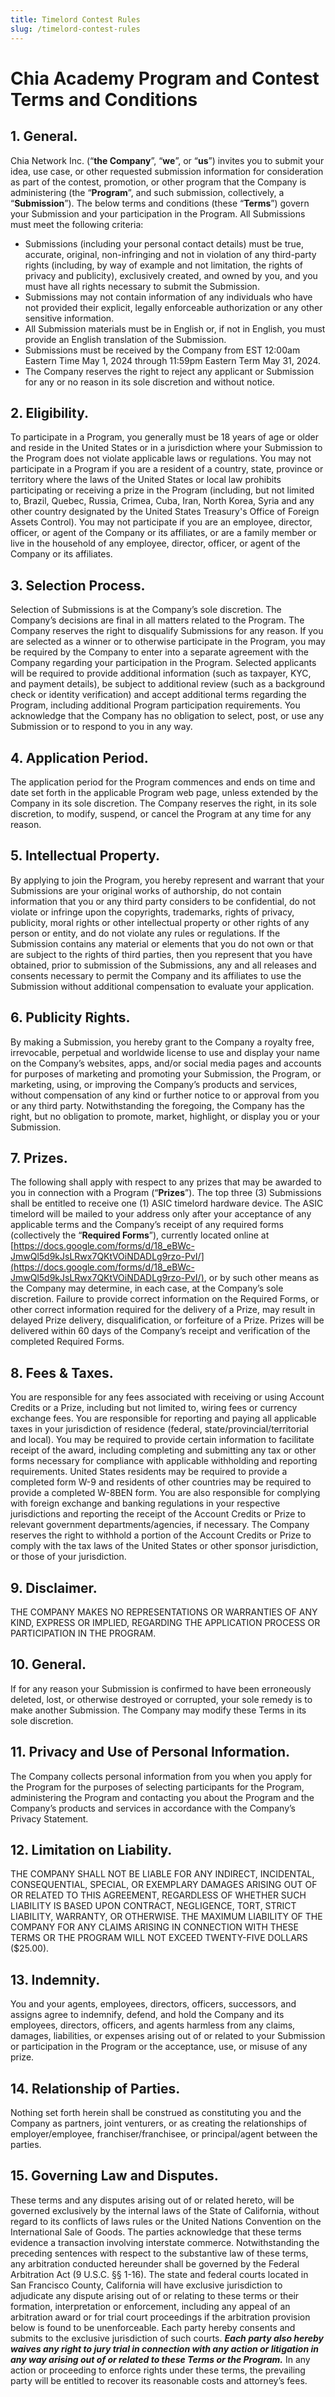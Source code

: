 ```yaml
---
title: Timelord Contest Rules
slug: /timelord-contest-rules
---
```


# Chia Academy Program and Contest Terms and Conditions

## 1. General.

Chia Network Inc. (“**the Company**”, “**we**”, or “**us**”) invites you to submit your idea, use case, or other requested submission information for consideration as part of the contest, promotion, or other program that the Company is administering (the “**Program**”, and such submission, collectively, a “**Submission**”). The below terms and conditions (these “**Terms**”) govern your Submission and your participation in the Program. All Submissions must meet the following criteria:

- Submissions (including your personal contact details) must be true, accurate, original, non-infringing and not in violation of any third-party rights (including, by way of example and not limitation, the rights of privacy and publicity), exclusively created, and owned by you, and you must have all rights necessary to submit the Submission.
- Submissions may not contain information of any individuals who have not provided their explicit, legally enforceable authorization or any other sensitive information.
- All Submission materials must be in English or, if not in English, you must provide an English translation of the Submission.
- Submissions must be received by the Company from EST 12:00am Eastern Time May 1, 2024 through 11:59pm Eastern Term May 31, 2024.
- The Company reserves the right to reject any applicant or Submission for any or no reason in its sole discretion and without notice.

## 2. Eligibility.

To participate in a Program, you generally must be 18 years of age or older and reside in the United States or in a jurisdiction where your Submission to the Program does not violate applicable laws or regulations. You may not participate in a Program if you are a resident of a country, state, province or territory where the laws of the United States or local law prohibits participating or receiving a prize in the Program (including, but not limited to, Brazil, Quebec, Russia, Crimea, Cuba, Iran, North Korea, Syria and any other country designated by the United States Treasury's Office of Foreign Assets Control). You may not participate if you are an employee, director, officer, or agent of the Company or its affiliates, or are a family member or live in the household of any employee, director, officer, or agent of the Company or its affiliates.

## 3. Selection Process.

Selection of Submissions is at the Company’s sole discretion. The Company’s decisions are final in all matters related to the Program. The Company reserves the right to disqualify Submissions for any reason. If you are selected as a winner or to otherwise participate in the Program, you may be required by the Company to enter into a separate agreement with the Company regarding your participation in the Program. Selected applicants will be required to provide additional information (such as taxpayer, KYC, and payment details), be subject to additional review (such as a background check or identity verification) and accept additional terms regarding the Program, including additional Program participation requirements. You acknowledge that the Company has no obligation to select, post, or use any Submission or to respond to you in any way.

## 4. Application Period.

The application period for the Program commences and ends on time and date set forth in the applicable Program web page, unless extended by the Company in its sole discretion. The Company reserves the right, in its sole discretion, to modify, suspend, or cancel the Program at any time for any reason.

## 5. Intellectual Property.

By applying to join the Program, you hereby represent and warrant that your Submissions are your original works of authorship, do not contain information that you or any third party considers to be confidential, do not violate or infringe upon the copyrights, trademarks, rights of privacy, publicity, moral rights or other intellectual property or other rights of any person or entity, and do not violate any rules or regulations. If the Submission contains any material or elements that you do not own or that are subject to the rights of third parties, then you represent that you have obtained, prior to submission of the Submissions, any and all releases and consents necessary to permit the Company and its affiliates to use the Submission without additional compensation to evaluate your application.

## 6. Publicity Rights.

By making a Submission, you hereby grant to the Company a royalty free, irrevocable, perpetual and worldwide license to use and display your name on the Company’s websites, apps, and/or social media pages and accounts for purposes of marketing and promoting your Submission, the Program, or marketing, using, or improving the Company’s products and services, without compensation of any kind or further notice to or approval from you or any third party. Notwithstanding the foregoing, the Company has the right, but no obligation to promote, market, highlight, or display you or your Submission.

## 7. Prizes.

The following shall apply with respect to any prizes that may be awarded to you in connection with a Program (“**Prizes**”). The top three (3) Submissions shall be entitled to receive one (1) ASIC timelord hardware device. The ASIC timelord will be mailed to your address only after your acceptance of any applicable terms and the Company’s receipt of any required forms (collectively the “**Required Forms**”), currently located online at [https://docs.google.com/forms/d/18_eBWc-JmwQl5d9kJsLRwx7QKtVOiNDADLg9rzo-PvI/](https://docs.google.com/forms/d/18_eBWc-JmwQl5d9kJsLRwx7QKtVOiNDADLg9rzo-PvI/), or by such other means as the Company may determine, in each case, at the Company’s sole discretion. Failure to provide correct information on the Required Forms, or other correct information required for the delivery of a Prize, may result in delayed Prize delivery, disqualification, or forfeiture of a Prize. Prizes will be delivered within 60 days of the Company’s receipt and verification of the completed Required Forms.

## 8. Fees & Taxes.

You are responsible for any fees associated with receiving or using Account Credits or a Prize, including but not limited to, wiring fees or currency exchange fees. You are responsible for reporting and paying all applicable taxes in your jurisdiction of residence (federal, state/provincial/territorial and local). You may be required to provide certain information to facilitate receipt of the award, including completing and submitting any tax or other forms necessary for compliance with applicable withholding and reporting requirements. United States residents may be required to provide a completed form W-9 and residents of other countries may be required to provide a completed W-8BEN form. You are also responsible for complying with foreign exchange and banking regulations in your respective jurisdictions and reporting the receipt of the Account Credits or Prize to relevant government departments/agencies, if necessary. The Company reserves the right to withhold a portion of the Account Credits or Prize to comply with the tax laws of the United States or other sponsor jurisdiction, or those of your jurisdiction.

## 9. Disclaimer.

THE COMPANY MAKES NO REPRESENTATIONS OR WARRANTIES OF ANY KIND, EXPRESS OR IMPLIED, REGARDING THE APPLICATION PROCESS OR PARTICIPATION IN THE PROGRAM.

## 10. General.

If for any reason your Submission is confirmed to have been erroneously deleted, lost, or otherwise destroyed or corrupted, your sole remedy is to make another Submission. The Company may modify these Terms in its sole discretion.

## 11. Privacy and Use of Personal Information.

The Company collects personal information from you when you apply for the Program for the purposes of selecting participants for the Program, administering the Program and contacting you about the Program and the Company’s products and services in accordance with the Company’s Privacy Statement.

## 12. Limitation on Liability.

THE COMPANY SHALL NOT BE LIABLE FOR ANY INDIRECT, INCIDENTAL, CONSEQUENTIAL, SPECIAL, OR EXEMPLARY DAMAGES ARISING OUT OF OR RELATED TO THIS AGREEMENT, REGARDLESS OF WHETHER SUCH LIABILITY IS BASED UPON CONTRACT, NEGLIGENCE, TORT, STRICT LIABILITY, WARRANTY, OR OTHERWISE. THE MAXIMUM LIABILITY OF THE COMPANY FOR ANY CLAIMS ARISING IN CONNECTION WITH THESE TERMS OR THE PROGRAM WILL NOT EXCEED TWENTY-FIVE DOLLARS ($25.00).

## 13. Indemnity.

You and your agents, employees, directors, officers, successors, and assigns agree to indemnify, defend, and hold the Company and its employees, directors, officers, and agents harmless from any claims, damages, liabilities, or expenses arising out of or related to your Submission or participation in the Program or the acceptance, use, or misuse of any prize.

## 14. Relationship of Parties.

Nothing set forth herein shall be construed as constituting you and the Company as partners, joint venturers, or as creating the relationships of employer/employee, franchiser/franchisee, or principal/agent between the parties.

## 15. Governing Law and Disputes.

These terms and any disputes arising out of or related hereto, will be governed exclusively by the internal laws of the State of California, without regard to its conflicts of laws rules or the United Nations Convention on the International Sale of Goods. The parties acknowledge that these terms evidence a transaction involving interstate commerce. Notwithstanding the preceding sentences with respect to the substantive law of these terms, any arbitration conducted hereunder shall be governed by the Federal Arbitration Act (9 U.S.C. §§ 1-16). The state and federal courts located in San Francisco County, California will have exclusive jurisdiction to adjudicate any dispute arising out of or relating to these terms or their formation, interpretation or enforcement, including any appeal of an arbitration award or for trial court proceedings if the arbitration provision below is found to be unenforceable. Each party hereby consents and submits to the exclusive jurisdiction of such courts. **_Each party also hereby waives any right to jury trial in connection with any action or litigation in any way arising out of or related to these Terms or the Program._** In any action or proceeding to enforce rights under these terms, the prevailing party will be entitled to recover its reasonable costs and attorney’s fees.
